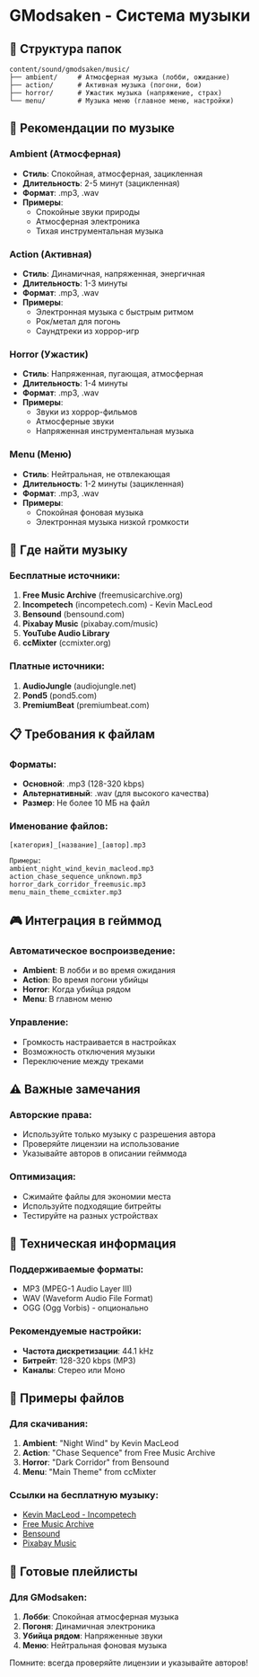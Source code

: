 # GModsaken - Система музыки

## 📁 Структура папок

```
content/sound/gmodsaken/music/
├── ambient/     # Атмосферная музыка (лобби, ожидание)
├── action/      # Активная музыка (погони, бои)
├── horror/      # Ужастик музыка (напряжение, страх)
└── menu/        # Музыка меню (главное меню, настройки)
```

## 🎵 Рекомендации по музыке

### Ambient (Атмосферная)
- **Стиль**: Спокойная, атмосферная, зацикленная
- **Длительность**: 2-5 минут (зацикленная)
- **Формат**: .mp3, .wav
- **Примеры**: 
  - Спокойные звуки природы
  - Атмосферная электроника
  - Тихая инструментальная музыка

### Action (Активная)
- **Стиль**: Динамичная, напряженная, энергичная
- **Длительность**: 1-3 минуты
- **Формат**: .mp3, .wav
- **Примеры**:
  - Электронная музыка с быстрым ритмом
  - Рок/метал для погонь
  - Саундтреки из хоррор-игр

### Horror (Ужастик)
- **Стиль**: Напряженная, пугающая, атмосферная
- **Длительность**: 1-4 минуты
- **Формат**: .mp3, .wav
- **Примеры**:
  - Звуки из хоррор-фильмов
  - Атмосферные звуки
  - Напряженная инструментальная музыка

### Menu (Меню)
- **Стиль**: Нейтральная, не отвлекающая
- **Длительность**: 1-2 минуты (зацикленная)
- **Формат**: .mp3, .wav
- **Примеры**:
  - Спокойная фоновая музыка
  - Электронная музыка низкой громкости

## 🎯 Где найти музыку

### Бесплатные источники:
1. **Free Music Archive** (freemusicarchive.org)
2. **Incompetech** (incompetech.com) - Kevin MacLeod
3. **Bensound** (bensound.com)
4. **Pixabay Music** (pixabay.com/music)
5. **YouTube Audio Library**
6. **ccMixter** (ccmixter.org)

### Платные источники:
1. **AudioJungle** (audiojungle.net)
2. **Pond5** (pond5.com)
3. **PremiumBeat** (premiumbeat.com)

## 📋 Требования к файлам

### Форматы:
- **Основной**: .mp3 (128-320 kbps)
- **Альтернативный**: .wav (для высокого качества)
- **Размер**: Не более 10 МБ на файл

### Именование файлов:
```
[категория]_[название]_[автор].mp3

Примеры:
ambient_night_wind_kevin_macleod.mp3
action_chase_sequence_unknown.mp3
horror_dark_corridor_freemusic.mp3
menu_main_theme_ccmixter.mp3
```

## 🎮 Интеграция в гейммод

### Автоматическое воспроизведение:
- **Ambient**: В лобби и во время ожидания
- **Action**: Во время погони убийцы
- **Horror**: Когда убийца рядом
- **Menu**: В главном меню

### Управление:
- Громкость настраивается в настройках
- Возможность отключения музыки
- Переключение между треками

## ⚠️ Важные замечания

### Авторские права:
- Используйте только музыку с разрешения автора
- Проверяйте лицензии на использование
- Указывайте авторов в описании гейммода

### Оптимизация:
- Сжимайте файлы для экономии места
- Используйте подходящие битрейты
- Тестируйте на разных устройствах

## 🔧 Техническая информация

### Поддерживаемые форматы:
- MP3 (MPEG-1 Audio Layer III)
- WAV (Waveform Audio File Format)
- OGG (Ogg Vorbis) - опционально

### Рекомендуемые настройки:
- **Частота дискретизации**: 44.1 kHz
- **Битрейт**: 128-320 kbps (MP3)
- **Каналы**: Стерео или Моно

## 📝 Примеры файлов

### Для скачивания:
1. **Ambient**: "Night Wind" by Kevin MacLeod
2. **Action**: "Chase Sequence" from Free Music Archive
3. **Horror**: "Dark Corridor" from Bensound
4. **Menu**: "Main Theme" from ccMixter

### Ссылки на бесплатную музыку:
- [Kevin MacLeod - Incompetech](https://incompetech.com/)
- [Free Music Archive](https://freemusicarchive.org/)
- [Bensound](https://www.bensound.com/)
- [Pixabay Music](https://pixabay.com/music/)

## 🎵 Готовые плейлисты

### Для GModsaken:
1. **Лобби**: Спокойная атмосферная музыка
2. **Погоня**: Динамичная электроника
3. **Убийца рядом**: Напряженные звуки
4. **Меню**: Нейтральная фоновая музыка

Помните: всегда проверяйте лицензии и указывайте авторов! 